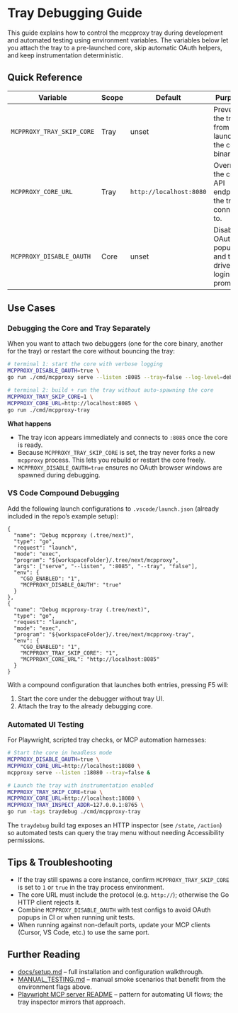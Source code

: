 # Tray Debugging Guide

This guide explains how to control the mcpproxy tray during development and automated testing using environment variables. The variables below let you attach the tray to a pre-launched core, skip automatic OAuth helpers, and keep instrumentation deterministic.

## Quick Reference

| Variable | Scope | Default | Purpose |
|----------|-------|---------|---------|
| `MCPPROXY_TRAY_SKIP_CORE` | Tray | unset | Prevents the tray from launching the core binary. |
| `MCPPROXY_CORE_URL` | Tray | `http://localhost:8080` | Overrides the core API endpoint the tray connects to. |
| `MCPPROXY_DISABLE_OAUTH` | Core | unset | Disables OAuth popups and tray-driven login prompts. |

## Use Cases

### Debugging the Core and Tray Separately

When you want to attach two debuggers (one for the core binary, another for the tray) or restart the core without bouncing the tray:

```bash
# terminal 1: start the core with verbose logging
MCPPROXY_DISABLE_OAUTH=true \
go run ./cmd/mcpproxy serve --listen :8085 --tray=false --log-level=debug

# terminal 2: build + run the tray without auto-spawning the core
MCPPROXY_TRAY_SKIP_CORE=1 \
MCPPROXY_CORE_URL=http://localhost:8085 \
go run ./cmd/mcpproxy-tray
```

**What happens**
- The tray icon appears immediately and connects to `:8085` once the core is ready.
- Because `MCPPROXY_TRAY_SKIP_CORE` is set, the tray never forks a new `mcpproxy` process. This lets you rebuild or restart the core freely.
- `MCPPROXY_DISABLE_OAUTH=true` ensures no OAuth browser windows are spawned during debugging.

### VS Code Compound Debugging

Add the following launch configurations to `.vscode/launch.json` (already included in the repo’s example setup):

```jsonc
{
  "name": "Debug mcpproxy (.tree/next)",
  "type": "go",
  "request": "launch",
  "mode": "exec",
  "program": "${workspaceFolder}/.tree/next/mcpproxy",
  "args": ["serve", "--listen", ":8085", "--tray", "false"],
  "env": {
    "CGO_ENABLED": "1",
    "MCPPROXY_DISABLE_OAUTH": "true"
  }
},
{
  "name": "Debug mcpproxy-tray (.tree/next)",
  "type": "go",
  "request": "launch",
  "mode": "exec",
  "program": "${workspaceFolder}/.tree/next/mcpproxy-tray",
  "env": {
    "CGO_ENABLED": "1",
    "MCPPROXY_TRAY_SKIP_CORE": "1",
    "MCPPROXY_CORE_URL": "http://localhost:8085"
  }
}
```

With a compound configuration that launches both entries, pressing F5 will:
1. Start the core under the debugger without tray UI.
2. Attach the tray to the already debugging core.

### Automated UI Testing

For Playwright, scripted tray checks, or MCP automation harnesses:

```bash
# Start the core in headless mode
MCPPROXY_DISABLE_OAUTH=true \
MCPPROXY_CORE_URL=http://localhost:18080 \
mcpproxy serve --listen :18080 --tray=false &

# Launch the tray with instrumentation enabled
MCPPROXY_TRAY_SKIP_CORE=true \
MCPPROXY_CORE_URL=http://localhost:18080 \
MCPPROXY_TRAY_INSPECT_ADDR=127.0.0.1:8765 \
go run -tags traydebug ./cmd/mcpproxy-tray
```

The `traydebug` build tag exposes an HTTP inspector (see `/state`, `/action`) so automated tests can query the tray menu without needing Accessibility permissions.

## Tips & Troubleshooting

- If the tray still spawns a core instance, confirm `MCPPROXY_TRAY_SKIP_CORE` is set to `1` or `true` in the tray process environment.
- The core URL must include the protocol (e.g. `http://`); otherwise the Go HTTP client rejects it.
- Combine `MCPPROXY_DISABLE_OAUTH` with test configs to avoid OAuth popups in CI or when running unit tests.
- When running against non-default ports, update your MCP clients (Cursor, VS Code, etc.) to use the same port.

## Further Reading

- [docs/setup.md](./setup.md) – full installation and configuration walkthrough.
- [MANUAL_TESTING.md](../MANUAL_TESTING.md) – manual smoke scenarios that benefit from the environment flags above.
- [Playwright MCP server README](../.playwright-mcp/README.md) – pattern for automating UI flows; the tray inspector mirrors that approach.
